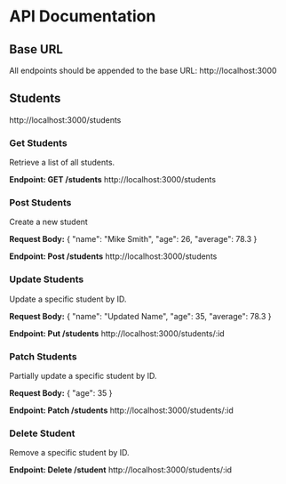 # API Documentation

## Base URL
All endpoints should be appended to the base URL:
http://localhost:3000

## Students
http://localhost:3000/students

### Get Students
Retrieve a list of all students.

**Endpoint: GET /students**
http://localhost:3000/students


### Post Students
Create a new student

**Request Body:**
{
  "name": "Mike Smith",
  "age": 26,
  "average": 78.3
}

**Endpoint: Post /students**
http://localhost:3000/students


### Update Students
Update a specific student by ID.

**Request Body:**
{
  "name": "Updated Name",
  "age": 35,
  "average": 78.3
}

**Endpoint: Put /students**
http://localhost:3000/students/:id


### Patch Students
Partially update a specific student by ID.

**Request Body:**
{
  "age": 35
}

**Endpoint: Patch /students**
http://localhost:3000/students/:id

### Delete Student
Remove a specific student by ID.

**Endpoint: Delete /student**
http://localhost:3000/students/:id